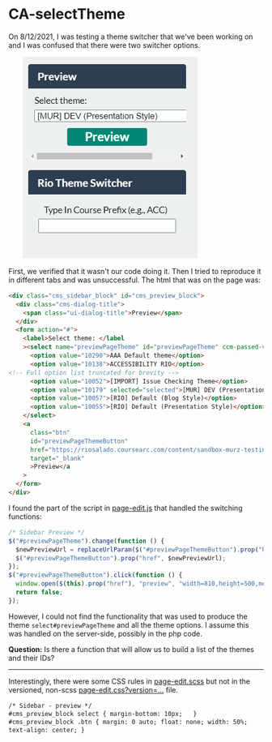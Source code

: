 # CA-selectTheme
On 8/12/2021, I was testing a theme switcher that we've been working on and I was confused that there were two switcher options. 

&nbsp;&nbsp;&nbsp;&nbsp;&nbsp;&nbsp; ![screenshot showing CourseArc (top) and Rio's (bottom) theme preview select menus](https://github.com/murrayinman/CA-selectTheme/blob/192403e3f9bcecb31f156aafbb741f1a41c0cbcd/twoThemeSelectors.png)

First, we verified that it wasn't our code doing it. Then I tried to reproduce it in different tabs and was unsuccessful. The html that was on the page was:
```html
<div class="cms_sidebar_block" id="cms_preview_block">
  <div class="cms-dialog-title">
    <span class="ui-dialog-title">Preview</span>
  </div>
  <form action="#">
    <label>Select theme: </label
    ><select name="previewPageTheme" id="previewPageTheme" ccm-passed-value="10179" class="ccm-input-select">
      <option value="10290">AAA Default theme</option>
      <option value="10138">ACCESSIBILITY RIO</option>
<!-- Full option list truncated for brevity -->
      <option value="10052">[IMPORT] Issue Checking Theme</option>
      <option value="10179" selected="selected">[MUR] DEV (Presentation Style)</option>
      <option value="10057">[RIO] Default (Blog Style)</option>
      <option value="10055">[RIO] Default (Presentation Style)</option>
    </select>
    <a
      class="btn"
      id="previewPageThemeButton"
      href="https://riosalado.coursearc.com/content/sandbox-murz-testing-course/test-all-the-things/icon-and-text-block/?vtask=view_versions&amp;themeCustomizationId=10138"
      target="_blank"
      >Preview</a
    >
  </form>
</div>

```

I found the part of the script in [page-edit.js](https://riosalado.coursearc.com/js/page-edit.js?version=8954b24f10b1a397731d36b7480636d37e3139b3) that handled the switching functions:
```javascript
/* Sidebar Preview */
$("#previewPageTheme").change(function () {
  $newPreviewUrl = replaceUrlParam($("#previewPageThemeButton").prop("href"), "themeCustomizationId", $("#previewPageTheme").val());
  $("#previewPageThemeButton").prop("href", $newPreviewUrl);
});
$("#previewPageThemeButton").click(function () {
  window.open($(this).prop("href"), "preview", "width=810,height=500,menubar=0,resizable=1,status=0,toolbar=0,scrollbars=1");
  return false;
});
```

However, I could not find the functionality that was used to produce the theme `select#previewPageTheme` and all the theme options. I assume this was handled on the server-side, possibly in the php code.

**Question:** Is there a function that will allow us to build a list of the themes and their IDs?

-------

Interestingly, there were some CSS rules in [page-edit.scss](https://riosalado.coursearc.com/css/src/page-edit.scss) but not in the versioned, non-scss [page-edit.css?version=…](https://riosalado.coursearc.com/css/page-edit.css?version=8954b24f10b1a397731d36b7480636d37e3139b3) file. 

```
/* Sidebar - preview */
#cms_preview_block select { margin-bottom: 10px;   }
#cms_preview_block .btn { margin: 0 auto; float: none; width: 50%; text-align: center; }
```
